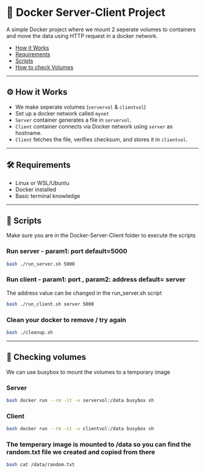 # 🐳 Docker Server-Client Project

A simple Docker project where we mount 2 seperate volumes to containers and move the data using HTTP request in a docker network.  

- [How it Works](#%EF%B8%8F-how-it-works)
- [Requirements]([#-requirements)
- [Scripts](#-scripts)
- [How to check Volumes](#-checking-volumes)

---

## ⚙️ How it Works
- We make seperate volumes (`servervol` & `clientvol`)
- Set up a docker network called `mynet`
- `Server` container generates a file in `servervol`.  
- `Client` container connects via Docker network using `server` as hostname.  
- `Client` fetches the file, verifies checksum, and stores it in `clientvol`.  

---

## 🛠 Requirements
- Linux or WSL/Ubuntu  
- Docker installed  
- Basic terminal knowledge  

---

## 🚀 Scripts
Make sure you are in the Docker-Server-Client folder to execute the scripts

### Run server - param1: port  default=5000
```bash
bash ./run_server.sh 5000   
```
### Run client - param1: port , param2: address  default= server
The address value can be changed in the run_server.sh script
```bash
bash ./run_client.sh server 5000   
```
### Clean your docker to remove / try again
```bash
bash ./cleanup.sh   
```
---

## 💽 Checking volumes
We can use busybox to mount the volumes to a temporary image
### Server
```bash
bash docker run --rm -it -v servervol:/data busybox sh
```

### Client
```bash
bash docker run --rm -it -v clientvol:/data busybox sh
```

### The temperary image is mounted to /data so you can find the random.txt file we created and copied from there 
```bash
bash cat /data/random.txt
```



